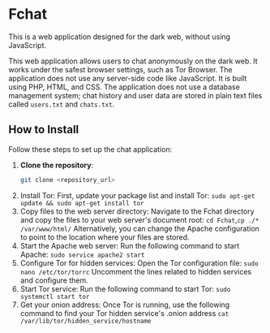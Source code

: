 # Fchat

This is a web application designed for the dark web, without using JavaScript.

This web application allows users to chat anonymously on the dark web. It works under the safest browser settings, such as Tor Browser. The application does not use any server-side code like JavaScript. It is built using PHP, HTML, and CSS. The application does not use a database management system; chat history and user data are stored in plain text files called `users.txt` and `chats.txt`.

## How to Install

Follow these steps to set up the chat application:

1. **Clone the repository**:
   ```bash
   git clone <repository_url>
2. Install Tor: First, update your package list and install Tor: `sudo apt-get update && sudo apt-get install tor`
3. Copy files to the web server directory: Navigate to the Fchat directory and copy the files to your web server's document root: `cd Fchat`,`cp ./* /var/www/html/` Alternatively, you can change the Apache configuration to point to the location where your files are stored.
4. Start the Apache web server: Run the following command to start Apache: `sudo service apache2 start`
5. Configure Tor for hidden services: Open the Tor configuration file: `sudo nano /etc/tor/torrc` Uncomment the lines related to hidden services and configure them.
6. Start Tor service: Run the following command to start Tor: `sudo systemctl start tor`
7. Get your onion address: Once Tor is running, use the following command to find your Tor hidden service's .onion address `cat /var/lib/tor/hidden_service/hostname`
